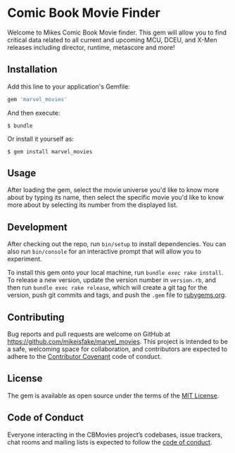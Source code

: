 # Comic Book Movie Finder

Welcome to Mikes Comic Book Movie finder. This gem will allow you to find critical data related to all current and upcoming MCU, DCEU, and X-Men releases including director, runtime, metascore and more!

## Installation

Add this line to your application's Gemfile:

```ruby
gem 'marvel_movies'
```

And then execute:

    $ bundle

Or install it yourself as:

    $ gem install marvel_movies

## Usage

After loading the gem, select the movie universe you'd like to know more about by typing its name, then select the specific movie you'd like to know more about by selecting its number from the displayed list.

## Development

After checking out the repo, run `bin/setup` to install dependencies. You can also run `bin/console` for an interactive prompt that will allow you to experiment.

To install this gem onto your local machine, run `bundle exec rake install`. To release a new version, update the version number in `version.rb`, and then run `bundle exec rake release`, which will create a git tag for the version, push git commits and tags, and push the `.gem` file to [rubygems.org](https://rubygems.org).

## Contributing

Bug reports and pull requests are welcome on GitHub at https://github.com/mikeisfake/marvel_movies. This project is intended to be a safe, welcoming space for collaboration, and contributors are expected to adhere to the [Contributor Covenant](http://contributor-covenant.org) code of conduct.

## License

The gem is available as open source under the terms of the [MIT License](https://opensource.org/licenses/MIT).

## Code of Conduct

Everyone interacting in the CBMovies project’s codebases, issue trackers, chat rooms and mailing lists is expected to follow the [code of conduct](https://github.com/[USERNAME]/marvel_movies/blob/master/CODE_OF_CONDUCT.md).
